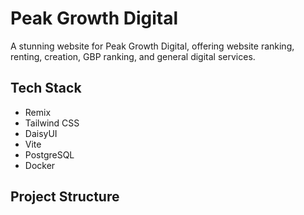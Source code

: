 # Peak Growth Digital

A stunning website for Peak Growth Digital, offering website ranking, renting, creation, GBP ranking, and general digital services.

## Tech Stack

- Remix
- Tailwind CSS
- DaisyUI
- Vite
- PostgreSQL
- Docker

## Project Structure